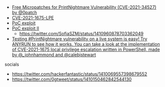 * [Free Micropatches for PrintNightmare Vulnerability (CVE-2021-34527) by @0patch](https://blog.0patch.com/2021/07/free-micropatches-for-printnightmare.html)
* [CVE-2021-1675-LPE](https://github.com/hlldz/CVE-2021-1675-LPE)
* [PoC exploit](https://github.com/afwu/PrintNightmare)
* [PoC exploit II](https://github.com/calebstewart/CVE-2021-1675)
  * https://twitter.com/SofiaSZM/status/1410960878703362049
* [Testing #PrintNightmare vulnerability on a live system is easy! Try ANYRUN to see how it works. You can take a look at the implementation of CVE-2021-1675 local privilege escalation written in PowerShell, made by @_johnhammond  and @calebjstewart](https://app.any.run/tasks/83734a89-3f3e-4ab1-9d6b-d43230d2a900/)


socials
* https://twitter.com/hackerfantastic/status/1410069557398679552
* https://twitter.com/0gtweet/status/1410150462842544130

